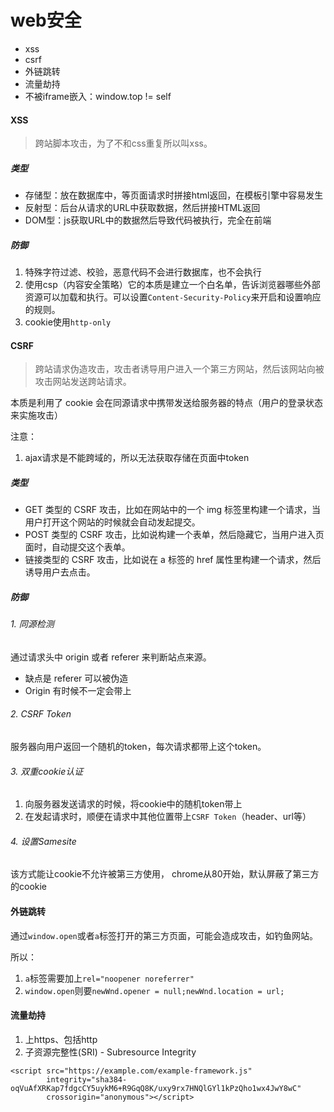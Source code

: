 # web安全
- xss
- csrf
- 外链跳转
- 流量劫持
- 不被iframe嵌入：window.top != self

#### XSS
> 跨站脚本攻击，为了不和css重复所以叫xss。

##### 类型
- 存储型：放在数据库中，等页面请求时拼接html返回，在模板引擎中容易发生
- 反射型：后台从请求的URL中获取数据，然后拼接HTML返回
- DOM型：js获取URL中的数据然后导致代码被执行，完全在前端

##### 防御
1. 特殊字符过滤、校验，恶意代码不会进行数据库，也不会执行
2. 使用csp（内容安全策略）它的本质是建立一个白名单，告诉浏览器哪些外部资源可以加载和执行。可以设置`Content-Security-Policy`来开启和设置响应的规则。
3. cookie使用`http-only`

#### CSRF
> 跨站请求伪造攻击，攻击者诱导用户进入一个第三方网站，然后该网站向被攻击网站发送跨站请求。

本质是利用了 cookie 会在同源请求中携带发送给服务器的特点（用户的登录状态来实施攻击）

注意：
1. ajax请求是不能跨域的，所以无法获取存储在页面中token
##### 类型
- GET 类型的 CSRF 攻击，比如在网站中的一个 img 标签里构建一个请求，当用户打开这个网站的时候就会自动发起提交。
- POST 类型的 CSRF 攻击，比如说构建一个表单，然后隐藏它，当用户进入页面时，自动提交这个表单。
- 链接类型的 CSRF 攻击，比如说在 a 标签的 href 属性里构建一个请求，然后诱导用户去点击。

##### 防御
###### 1. 同源检测
通过请求头中 origin 或者 referer 来判断站点来源。
- 缺点是 referer 可以被伪造
- Origin 有时候不一定会带上

###### 2. CSRF Token
服务器向用户返回一个随机的token，每次请求都带上这个token。

###### 3. 双重cookie认证
1. 向服务器发送请求的时候，将cookie中的随机token带上
2. 在发起请求时，顺便在请求中其他位置带上`CSRF Token`（header、url等）

###### 4. 设置Samesite
该方式能让cookie不允许被第三方使用，
chrome从80开始，默认屏蔽了第三方的cookie

#### 外链跳转
通过`window.open`或者`a`标签打开的第三方页面，可能会造成攻击，如钓鱼网站。

所以：
1. `a`标签需要加上`rel="noopener noreferrer"`
2. `window.open`则要`newWnd.opener = null;newWnd.location = url;`

#### 流量劫持
1. 上https、包括http
2. 子资源完整性(SRI) - Subresource Integrity
```
<script src="https://example.com/example-framework.js"
        integrity="sha384-oqVuAfXRKap7fdgcCY5uykM6+R9GqQ8K/uxy9rx7HNQlGYl1kPzQho1wx4JwY8wC"
        crossorigin="anonymous"></script>
```